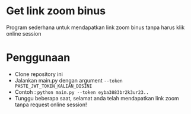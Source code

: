 # Get link zoom binus
Program sederhana untuk mendapatkan link zoom binus tanpa harus klik online session

# Penggunaan
- Clone repository ini
- Jalankan main.py dengan argument ```--token PASTE_JWT_TOKEN_KALIAN_DISINI```
- Contoh : ```python main.py --token eyba3883br2k3ur23..```
- Tunggu beberapa saat, selamat anda telah mendapatkan link zoom tanpa request online session!
